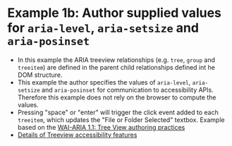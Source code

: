# Example 1b: Author supplied values for <code>aria-level</code>, <code>aria-setsize</code> and <code>aria-posinset</code>
* In this example the ARIA treeview relationships (e.g. <code>tree</code>, <code>group</code> and <code>treeitem</code>) are defined in the parent child relationships defined int he DOM structure.
* This example the author specifies the values of <code>aria-level</code>, <code>aria-setsize</code> and <code>aria-posinset</code> for communication to accessibility APIs. Therefore this example does not rely on the browser to compute the values.
* Pressing "space" or "enter" will trigger the click event added to each <code>treeitem</code>, which updates the "File or Folder Selected" textbox. Example based on the <a href="https://www.w3.org/TR/wai-aria-practices-1.1/#TreeView">WAI-ARIA 1.1: Tree View authoring practices</a>
* <a href="treeviews.html#features">Details of Treeview accessibility features</a>
